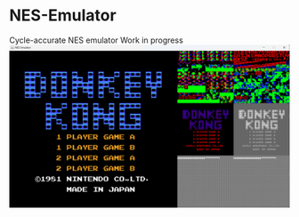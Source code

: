 # NES-Emulator
Cycle-accurate NES emulator
Work in progress
![alt text](https://github.com/sebeid4556/NES-Emulator/blob/main/screenshot/donkeykong.png.png?raw=true)
